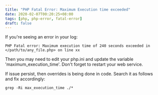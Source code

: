 ```yaml
---
title: "PHP Fatal Error: Maximum Execution time exceeded"
date: 2020-02-07T00:20:25+08:00
tags: [php, php-error, fatal-error]
draft: false
---
```


If you're seeing an error in your log:

```
PHP Fatal error: Maximum execution time of 240 seconds exceeded in </path/to/any_file.php> on line xx
```

Then you may need to edit your php.ini and update the variable 'maximum_execution_time'. Don't forget to restart your web service.

If issue persist, then overrides is being done in code. Search it as follows and fix accordingly:

```
grep -Ri max_execution_time ./*
```
